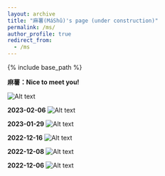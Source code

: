 ```yaml
---
layout: archive
title: "麻薯(MáShǔ)'s page (under construction)"
permalink: /ms/
author_profile: true
redirect_from:
  - /ms
---
```


{% include base_path %}

**麻薯：Nice to meet you!**

![Alt text](https://rihuanhuang.github.io/images/MS/20230112.jpg "N2MY")

**2023-02-06**
![Alt text](https://rihuanhuang.github.io/images/MS/20230206.jpg "2023_02_06")

**2023-01-29**
![Alt text](https://rihuanhuang.github.io/images/MS/20230129.jpg "2023_01_29")

**2022-12-16**
![Alt text](https://rihuanhuang.github.io/images/MS/20221216.jpg "2022_12_16")

**2022-12-08**
![Alt text](https://rihuanhuang.github.io/images/MS/20221208.jpg "2022_12_08")

**2022-12-06**
![Alt text](https://rihuanhuang.github.io/images/MS/20221206.jpg "2022_12_06")

